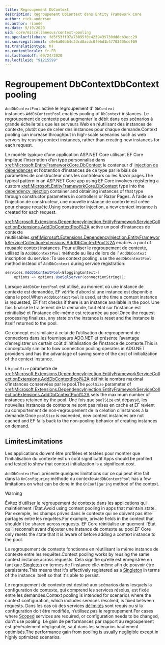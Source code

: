 ```yaml
---
title: Regroupement DbContext
description: Regroupement DbContext dans Entity Framework Core
author: rick-anderson
ms.author: riande
ms.date: 9/19/2020
uid: core/miscellaneous/context-pooling
ms.openlocfilehash: fd5f53ff97a73895f0c4239439730dd8cb3ecc29
ms.sourcegitcommit: c0e6a00b64c2dcd8acdc0fe6d1b47703405cdf09
ms.translationtype: MT
ms.contentlocale: fr-FR
ms.lasthandoff: 09/24/2020
ms.locfileid: "91215599"
---
```

# <a name="dbcontext-pooling"></a><span data-ttu-id="2b57a-103">Regroupement DbContext</span><span class="sxs-lookup"><span data-stu-id="2b57a-103">DbContext pooling</span></span>

<span data-ttu-id="2b57a-104">`AddDbContextPool` active le regroupement d' `DbContext` instances.</span><span class="sxs-lookup"><span data-stu-id="2b57a-104">`AddDbContextPool` enables pooling of `DbContext` instances.</span></span> <span data-ttu-id="2b57a-105">Le regroupement de contexte peut augmenter le débit dans des scénarios à grande échelle tels que les serveurs Web en réutilisant des instances de contexte, plutôt que de créer des instances pour chaque demande.</span><span class="sxs-lookup"><span data-stu-id="2b57a-105">Context pooling can increase throughput in high-scale scenarios such as web servers by reusing context instances, rather than creating new instances for each request.</span></span>

<span data-ttu-id="2b57a-106">Le modèle typique d’une application ASP.NET Core utilisant EF Core implique l’inscription d’un type personnalisé dans <xref:Microsoft.EntityFrameworkCore.DbContext> le conteneur d' [injection de dépendances](/aspnet/core/fundamentals/dependency-injection) et l’obtention d’instances de ce type par le biais de paramètres de constructeur dans les contrôleurs ou les Razor pages.</span><span class="sxs-lookup"><span data-stu-id="2b57a-106">The typical pattern in an ASP.NET Core app using EF Core involves registering a custom <xref:Microsoft.EntityFrameworkCore.DbContext> type into the [dependency injection](/aspnet/core/fundamentals/dependency-injection) container and obtaining instances of that type through constructor parameters in controllers or Razor Pages.</span></span> <span data-ttu-id="2b57a-107">À l’aide de l’injection de constructeur, une nouvelle instance de contexte est créée pour chaque requête.</span><span class="sxs-lookup"><span data-stu-id="2b57a-107">Using constructor injection, a new context instance is created for each request.</span></span>

<span data-ttu-id="2b57a-108"><xref:Microsoft.Extensions.DependencyInjection.EntityFrameworkServiceCollectionExtensions.AddDbContextPool%2A> active un pool d’instances de contexte réutilisables.</span><span class="sxs-lookup"><span data-stu-id="2b57a-108"><xref:Microsoft.Extensions.DependencyInjection.EntityFrameworkServiceCollectionExtensions.AddDbContextPool%2A> enables a pool of reusable context instances.</span></span> <span data-ttu-id="2b57a-109">Pour utiliser le regroupement de contexte, utilisez la `AddDbContextPool` méthode au lieu de lors de l' `AddDbContext` inscription du service :</span><span class="sxs-lookup"><span data-stu-id="2b57a-109">To use context pooling, use the `AddDbContextPool` method instead of `AddDbContext` during service registration:</span></span>

``` csharp
services.AddDbContextPool<BloggingContext>(
    options => options.UseSqlServer(connectionString));
```

<span data-ttu-id="2b57a-110">Lorsque `AddDbContextPool` est utilisé, au moment où une instance de contexte est demandée, EF vérifie d’abord si une instance est disponible dans le pool.</span><span class="sxs-lookup"><span data-stu-id="2b57a-110">When `AddDbContextPool` is used, at the time a context instance is requested, EF first checks if there is an instance available in the pool.</span></span> <span data-ttu-id="2b57a-111">Une fois finalisé le traitement de la demande, tout état sur l’instance est réinitialisé et l’instance elle-même est retournée au pool.</span><span class="sxs-lookup"><span data-stu-id="2b57a-111">Once the request processing finalizes, any state on the instance is reset and the instance is itself returned to the pool.</span></span>

<span data-ttu-id="2b57a-112">Ce concept est similaire à celui de l’utilisation du regroupement de connexions dans les fournisseurs ADO.NET et présente l’avantage d’enregistrer un certain coût d’initialisation de l’instance de contexte.</span><span class="sxs-lookup"><span data-stu-id="2b57a-112">This is conceptually similar to how connection pooling operates in ADO.NET providers and has the advantage of saving some of the cost of initialization of the context instance.</span></span>

<span data-ttu-id="2b57a-113">Le `poolSize` paramètre de <xref:Microsoft.Extensions.DependencyInjection.EntityFrameworkServiceCollectionExtensions.AddDbContextPool%2A> définit le nombre maximal d’instances conservées par le pool.</span><span class="sxs-lookup"><span data-stu-id="2b57a-113">The `poolSize` parameter of <xref:Microsoft.Extensions.DependencyInjection.EntityFrameworkServiceCollectionExtensions.AddDbContextPool%2A> sets the maximum number of instances retained by the pool.</span></span> <span data-ttu-id="2b57a-114">Une fois que `poolSize` est dépassé, les nouvelles instances de contexte ne sont pas mises en cache et EF revient au comportement de non-regroupement de la création d’instances à la demande.</span><span class="sxs-lookup"><span data-stu-id="2b57a-114">Once `poolSize` is exceeded, new context instances are not cached and  EF falls back to the non-pooling behavior of creating instances on demand.</span></span>

## <a name="limitations"></a><span data-ttu-id="2b57a-115">Limites</span><span class="sxs-lookup"><span data-stu-id="2b57a-115">Limitations</span></span>

<span data-ttu-id="2b57a-116">Les applications doivent être profilées et testées pour montrer que l’initialisation du contexte est un coût significatif.</span><span class="sxs-lookup"><span data-stu-id="2b57a-116">Apps should be profiled and tested to show that context initialization is a significant cost.</span></span>

<span data-ttu-id="2b57a-117">`AddDbContextPool` présente quelques limitations sur ce qui peut être fait dans la `OnConfiguring` méthode du contexte.</span><span class="sxs-lookup"><span data-stu-id="2b57a-117">`AddDbContextPool` has a few limitations on what can be done in the `OnConfiguring` method of the context.</span></span>

> [!WARNING]  
> <span data-ttu-id="2b57a-118">Évitez d’utiliser le regroupement de contexte dans les applications qui maintiennent l’État.</span><span class="sxs-lookup"><span data-stu-id="2b57a-118">Avoid using context pooling in apps that maintain state.</span></span> <span data-ttu-id="2b57a-119">Par exemple, les champs privés dans le contexte qui ne doivent pas être partagés entre les requêtes.</span><span class="sxs-lookup"><span data-stu-id="2b57a-119">For example, private fields in the context that shouldn't be shared across requests.</span></span> <span data-ttu-id="2b57a-120">EF Core réinitialise uniquement l’État qu’il reconnaît avant d’ajouter une instance de contexte au pool.</span><span class="sxs-lookup"><span data-stu-id="2b57a-120">EF Core only resets the state that it is aware of before adding a context instance to the pool.</span></span>

<span data-ttu-id="2b57a-121">Le regroupement de contexte fonctionne en réutilisant la même instance de contexte entre les requêtes.</span><span class="sxs-lookup"><span data-stu-id="2b57a-121">Context pooling works by reusing the same context instance across requests.</span></span> <span data-ttu-id="2b57a-122">Cela signifie qu’elle est enregistrée en tant que [Singleton](/aspnet/core/fundamentals/dependency-injection#service-lifetimes) en termes de l’instance elle-même afin de pouvoir être persistante.</span><span class="sxs-lookup"><span data-stu-id="2b57a-122">This means that it's effectively registered as a [Singleton](/aspnet/core/fundamentals/dependency-injection#service-lifetimes) in terms of the instance itself so that it's able to persist.</span></span>

<span data-ttu-id="2b57a-123">Le regroupement de contexte est destiné aux scénarios dans lesquels la configuration de contexte, qui comprend les services résolus, est fixée entre les demandes.</span><span class="sxs-lookup"><span data-stu-id="2b57a-123">Context pooling is intended for scenarios where the context configuration, which includes services resolved, is fixed between requests.</span></span> <span data-ttu-id="2b57a-124">Dans les cas où des services [délimités](/aspnet/core/fundamentals/dependency-injection#service-lifetimes) sont requis ou si la configuration doit être modifiée, n’utilisez pas le regroupement.</span><span class="sxs-lookup"><span data-stu-id="2b57a-124">For cases where [Scoped](/aspnet/core/fundamentals/dependency-injection#service-lifetimes) services are required, or configuration needs to be changed, don't use pooling.</span></span> <span data-ttu-id="2b57a-125">Le gain de performances par rapport au regroupement est généralement négligeable, sauf dans les scénarios hautement optimisés.</span><span class="sxs-lookup"><span data-stu-id="2b57a-125">The performance gain from pooling is usually negligible except in highly optimized scenarios.</span></span>
